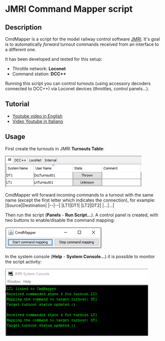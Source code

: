 # JMRI Command Mapper script

## Description
CmdMapper is a script for the model railway control software [JMRI](https://www.jmri.org/).
It's goal is to automatically *forward* turnout commands received from an interface to a different one.

It has been developed and tested for this setup:

 - Throttle network: **Loconet**
 - Command station: **DCC++**

Running this script you can control turnouts (using accessory decoders connected to DCC++) via Loconet devices (throttles, control panels...).

## Tutorial
 - [Youtube video in English](https://youtu.be/myhkVPjDJtE)
 - [Video Youtube in Italiano](https://youtu.be/uTC7cG6ryKU) 

## Usage

First create the turnouts in JMRI  **Turnouts Table**:

![](https://github.com/lucadentella/jmri-cmdmapper/blob/main/turnouts.png?raw=true)

CmdMapper will forward incoming commands to a turnout with the same name (except the first letter which indicates the connection), for example:
|Source|Destination|
|--|--|
|LT1|DT1|
|LT2|DT2|
|...|...|

Then run the script (**Panels** - **Run Script...**).
A control panel is created, with two buttons to enable/disable the command mapping:

![](https://github.com/lucadentella/jmri-cmdmapper/blob/main/ctrlpanel.png?raw=true)

In the system console (**Help** - **System Console...**) it is possible to monitor the script activity:

![](https://github.com/lucadentella/jmri-cmdmapper/blob/main/sysconsole.png?raw=true)
